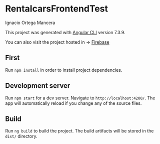 # RentalcarsFrontendTest

Ignacio Ortega Mancera

This project was generated with [Angular CLI](https://github.com/angular/angular-cli) version 7.3.9.

You can also visit the project hosted in -> [Firebase](https://rentalcarsfrontendtest.firebaseapp.com/)

## First 

Run `npm install` in order to install project dependencies. 

## Development server

Run `npm start` for a dev server. Navigate to `http://localhost:4200/`. The app will automatically reload if you change any of the source files.

## Build

Run `ng build` to build the project. The build artifacts will be stored in the `dist/` directory. 

